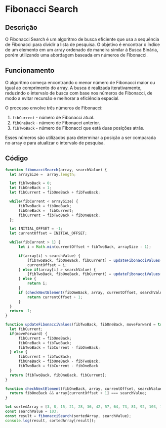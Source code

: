 # Fibonacci Search

## Descrição

O Fibonacci Search é um algoritmo de busca eficiente que usa a sequência de Fibonacci para dividir a lista de pesquisa. O objetivo é encontrar o índice de um elemento em um array ordenado de maneira similar à Busca Binária, porém utilizando uma abordagem baseada em números de Fibonacci.

## Funcionamento

O algoritmo começa encontrando o menor número de Fibonacci maior ou igual ao comprimento do array. A busca é realizada iterativamente, reduzindo o intervalo de busca com base nos números de Fibonacci, de modo a evitar recursão e melhorar a eficiência espacial.

O processo envolve três números de Fibonacci:
1. `fibCurrent` - número de Fibonacci atual.
2. `fibOneBack` - número de Fibonacci anterior.
3. `fibTwoBack` - número de Fibonacci que está duas posições atrás.

Esses números são utilizados para determinar a posição a ser comparada no array e para atualizar o intervalo de pesquisa.

## Código

```javascript
function fibonacciSearch(array, searchValue) {
  let arraySize =  array.length;

  let fibTwoBack = 0;
  let fibOneBack = 1;
  let fibCurrent = fibOneBack + fibTwoBack;

  while(fibCurrent < arraySize) {
      fibTwoBack = fibOneBack;
      fibOneBack =  fibCurrent;
      fibCurrent = fibTwoBack + fibOneBack;
  };

  let INITIAL_OFFSET = -1;
  let currentOffset = INITIAL_OFFSET;

  while(fibCurrent > 1) {
      let i = Math.min(currentOffset + fibTwoBack, arraySize - 1);

      if(array[i] < searchValue) {
          [fibTwoBack, fibOneBack, fibCurrent] = updateFibonacciValues(fibTwoBack, fibOneBack, true);
          currentOffset = i;
      } else if(array[i] > searchValue) {
          [fibTwoBack, fibOneBack, fibCurrent] = updateFibonacciValues(fibTwoBack, fibOneBack, false);
      } else { 
          return i;
      }
      if (checkNextElement(fibOneBack, array, currentOffset, searchValue)) {
          return currentOffset + 1;
      }
  }
  return -1;
}

function updateFibonacciValues(fibTwoBack, fibOneBack, moveForward = true) {
  let fibCurrent;
  if(moveForward) {
      fibCurrent = fibOneBack;
      fibOneBack = fibTwoBack;
      fibTwoBack = fibCurrent - fibOneBack;
  } else {
      fibCurrent = fibTwoBack;
      fibOneBack = fibOneBack - fibTwoBack;
      fibTwoBack = fibCurrent - fibOneBack
  }
  return [fibTwoBack, fibOneBack, fibCurrent];
}

function checkNextElement(fibOneBack, array, currentOffset, searchValue) {
  return fibOneBack && array[currentOffset + 1] === searchValue;
}

let sortedArray = [3, 8, 15, 21, 28, 36, 42, 57, 64, 73, 81, 92, 103, 115, 129];
const searchValue = 103;
const result = fibonacciSearch(sortedArray, searchValue);
console.log(result, sortedArray[result]);